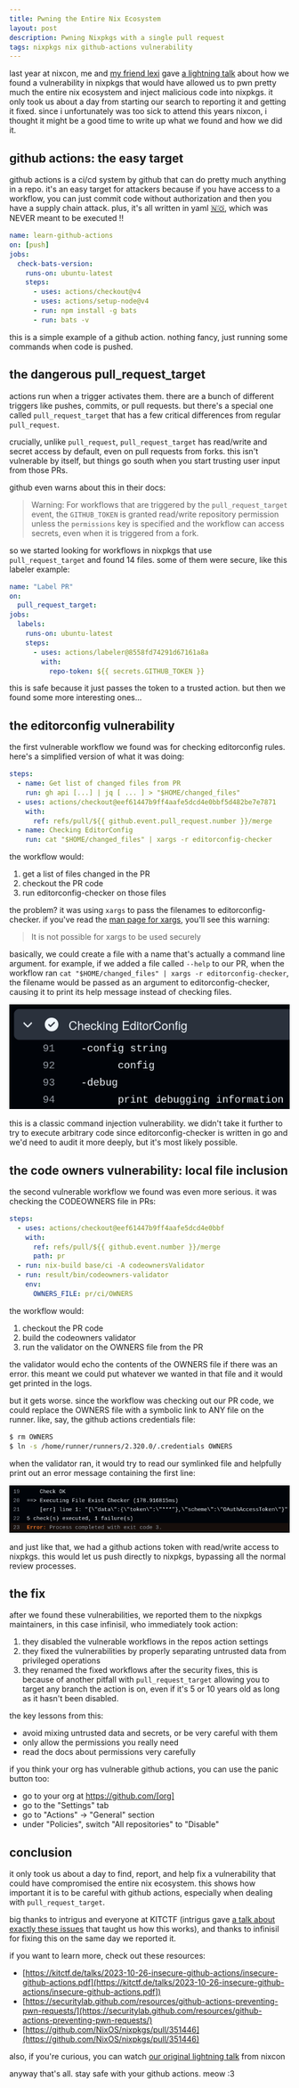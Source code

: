 ```yaml
---
title: Pwning the Entire Nix Ecosystem
layout: post
description: Pwning Nixpkgs with a single pull request
tags: nixpkgs nix github-actions vulnerability
---
```


last year at nixcon, me and [my friend lexi](https://mastodon.catgirl.cloud/@49016) gave [a lightning talk](https://youtube.com/live/_7wqXN-7ebw?t=38450s) about how we found a vulnerability in nixpkgs that would have allowed us to pwn pretty much the entire nix ecosystem and inject malicious code into nixpkgs. it only took us about a day from starting our search to reporting it and getting it fixed. since i unfortunately was too sick to attend this years nixcon, i thought it might be a good time to write up what we found and how we did it.

## github actions: the easy target

github actions is a ci/cd system by github that can do pretty much anything in a repo. it's an easy target for attackers because if you have access to a workflow, you can just commit code without authorization and then you have a supply chain attack. plus, it's all written in yaml [🇳🇴](https://ruudvanasseldonk.com/2023/01/11/the-yaml-document-from-hell), which was NEVER meant to be executed !!



```yaml
name: learn-github-actions
on: [push]
jobs:
  check-bats-version:
    runs-on: ubuntu-latest
    steps:
      - uses: actions/checkout@v4
      - uses: actions/setup-node@v4
      - run: npm install -g bats
      - run: bats -v
```

this is a simple example of a github action. nothing fancy, just running some commands when code is pushed.

## the dangerous pull_request_target

actions run when a trigger activates them. there are a bunch of different triggers like pushes, commits, or pull requests. but there's a special one called `pull_request_target` that has a few critical differences from regular `pull_request`.

crucially, unlike `pull_request`, `pull_request_target` has read/write and secret access by default, even on pull requests from forks. this isn't vulnerable by itself, but things go south when you start trusting user input from those PRs.

github even warns about this in their docs:

> Warning: For workflows that are triggered by the `pull_request_target` event, the `GITHUB_TOKEN` is granted read/write repository permission unless the `permissions` key is specified and the workflow can access secrets, even when it is triggered from a fork.

so we started looking for workflows in nixpkgs that use `pull_request_target` and found 14 files. some of them were secure, like this labeler example:

```yaml
name: "Label PR"
on:
  pull_request_target:
jobs:
  labels:
    runs-on: ubuntu-latest
    steps:
      - uses: actions/labeler@8558fd74291d67161a8a
        with:
          repo-token: ${{ secrets.GITHUB_TOKEN }}
```

this is safe because it just passes the token to a trusted action. but then we found some more interesting ones...

## the editorconfig vulnerability

the first vulnerable workflow we found was for checking editorconfig rules. here's a simplified version of what it was doing:

```yaml
steps:
  - name: Get list of changed files from PR
    run: gh api [...] | jq [ ... ] > "$HOME/changed_files"
  - uses: actions/checkout@eef61447b9ff4aafe5dcd4e0bbf5d482be7e7871
    with:
      ref: refs/pull/${{ github.event.pull_request.number }}/merge
  - name: Checking EditorConfig
    run: cat "$HOME/changed_files" | xargs -r editorconfig-checker
```
the workflow would:
1. get a list of files changed in the PR
2. checkout the PR code
3. run editorconfig-checker on those files

the problem? it was using `xargs` to pass the filenames to editorconfig-checker. if you've read the [man page for xargs](https://man7.org/linux/man-pages/man1/xargs.1.html#:~:text=It%20is%20not%20possible%20for%20xargs%20to%20be%20used%20securely), you'll see this warning:

> It is not possible for xargs to be used securely

basically, we could create a file with a name that's actually a command line argument. for example, if we added a file called `--help` to our PR, when the workflow ran `cat "$HOME/changed_files" | xargs -r editorconfig-checker`, the filename would be passed as an argument to editorconfig-checker, causing it to print its help message instead of checking files.

![editor config run with help output](/assets/images/posts/editor-config-run.png)

this is a classic command injection vulnerability. we didn't take it further to try to execute arbitrary code since editorconfig-checker is written in go and we'd need to audit it more deeply, but it's most likely possible.

## the code owners vulnerability: local file inclusion

the second vulnerable workflow we found was even more serious. it was checking the CODEOWNERS file in PRs:

```yaml
steps:
  - uses: actions/checkout@eef61447b9ff4aafe5dcd4e0bbf
    with:
      ref: refs/pull/${{ github.event.number }}/merge
      path: pr
  - run: nix-build base/ci -A codeownersValidator
  - run: result/bin/codeowners-validator
    env:
      OWNERS_FILE: pr/ci/OWNERS
```

the workflow would:
1. checkout the PR code
2. build the codeowners validator
3. run the validator on the OWNERS file from the PR

the validator would echo the contents of the OWNERS file if there was an error. this meant we could put whatever we wanted in that file and it would get printed in the logs.

but it gets worse. since the workflow was checking out our PR code, we could replace the OWNERS file with a symbolic link to ANY file on the runner. like, say, the github actions credentials file:

```bash
$ rm OWNERS
$ ln -s /home/runner/runners/2.320.0/.credentials OWNERS
```

when the validator ran, it would try to read our symlinked file and helpfully print out an error message containing the first line:


![screenshot of error message including censored token](/assets/images/posts/codeowners-error.png)

and just like that, we had a github actions token with read/write access to nixpkgs. this would let us push directly to nixpkgs, bypassing all the normal review processes.

## the fix

after we found these vulnerabilities, we reported them to the nixpkgs maintainers, in this case infinisil, who immediately took action:

1. they disabled the vulnerable workflows in the repos action settings
2. they fixed the vulnerabilities by properly separating untrusted data from privileged operations
3. they renamed the fixed workflows after the security fixes, this is because of another pitfall with `pull_request_target` allowing you to target any branch the action is on, even if it's 5 or 10 years old as long as it hasn't been disabled.

the key lessons from this:
- avoid mixing untrusted data and secrets, or be very careful with them
- only allow the permissions you really need
- read the docs about permissions very carefully

if you think your org has vulnerable github actions, you can use the panic button too:
- go to your org at https://github.com/[org]
- go to the "Settings" tab
- go to "Actions" → "General" section
- under "Policies", switch "All repositories" to "Disable"

## conclusion

it only took us about a day to find, report, and help fix a vulnerability that could have compromised the entire nix ecosystem. this shows how important it is to be careful with github actions, especially when dealing with `pull_request_target`.

big thanks to intrigus and everyone at KITCTF (intrigus gave [a talk about exactly these issues](https://kitctf.de/learning/insecure-github-actions) that taught us how this works), and thanks to infinisil for fixing this on the same day we reported it.

if you want to learn more, check out these resources:
- [https://kitctf.de/talks/2023-10-26-insecure-github-actions/insecure-github-actions.pdf](https://kitctf.de/talks/2023-10-26-insecure-github-actions/insecure-github-actions.pdf])
- [https://securitylab.github.com/resources/github-actions-preventing-pwn-requests/](https://securitylab.github.com/resources/github-actions-preventing-pwn-requests/)
- [https://github.com/NixOS/nixpkgs/pull/351446](https://github.com/NixOS/nixpkgs/pull/351446)

also, if you're curious, you can watch [our original lightning talk](https://youtube.com/live/_7wqXN-7ebw?t=38450s) from nixcon

anyway that's all. stay safe with your github actions. meow :3
